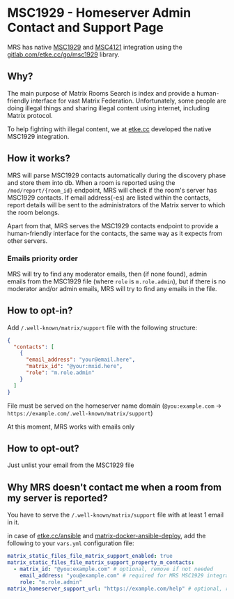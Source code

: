 # MSC1929 - Homeserver Admin Contact and Support Page

MRS has native [MSC1929](https://github.com/matrix-org/matrix-spec-proposals/pull/1929) and [MSC4121](https://github.com/matrix-org/matrix-spec-proposals/pull/4121) integration
using the [gitlab.com/etke.cc/go/msc1929](https://gitlab.com/etke.cc/go/msc1929) library.

## Why?

The main purpose of Matrix Rooms Search is index and provide a human-friendly interface for vast Matrix Federation.
Unfortunately, some people are doing illegal things and sharing illegal content using internet, including Matrix protocol.

To help fighting with illegal content, we at [etke.cc](https://etke.cc) developed the native MSC1929 integration.

## How it works?

MRS will parse MSC1929 contacts automatically during the discovery phase and store them into db.
When a room is reported using the `/mod/report/{room_id}` endpoint, MRS will check if the room's server
has MSC1929 contacts. If email address(-es) are listed within the contacts, report details will be sent
to the administrators of the Matrix server to which the room belongs.

Apart from that, MRS serves the MSC1929 contacts endpoint to provide a human-friendly interface for the contacts,
the same way as it expects from other servers.

### Emails priority order

MRS will try to find any moderator emails, then (if none found), admin emails from the MSC1929 file (where `role` is `m.role.admin`),
but if there is no moderator and/or admin emails, MRS will try to find any emails in the file.

## How to opt-in?

Add `/.well-known/matrix/support` file with the following structure:

```json
{
  "contacts": [
    {
      "email_address": "your@email.here",
      "matrix_id": "@your:mxid.here",
      "role": "m.role.admin"
    }
  ]
}
```
File must be served on the homeserver name domain (`@you:example.com` -> `https://example.com/.well-known/matrix/support`)

At this moment, MRS works with emails only

## How to opt-out?

Just unlist your email from the MSC1929 file

## Why MRS doesn't contact me when a room from my server is reported?

You have to serve the `/.well-known/matrix/support` file with at least 1 email in it.

in case of [etke.cc/ansible](https://github.com/etkecc/ansible) and [matrix-docker-ansible-deploy](https://github.com/spantaleev/matrix-docker-ansible-deploy), add the following to your `vars.yml` configuration file:

```yaml
matrix_static_files_file_matrix_support_enabled: true
matrix_static_files_file_matrix_support_property_m_contacts:
  - matrix_id: "@you:example.com" # optional, remove if not needed
    email_address: "you@example.com" # required for MRS MSC1929 integration
    role: "m.role.admin"
matrix_homeserver_support_url: "https://example.com/help" # optional, remove if not needed
```
